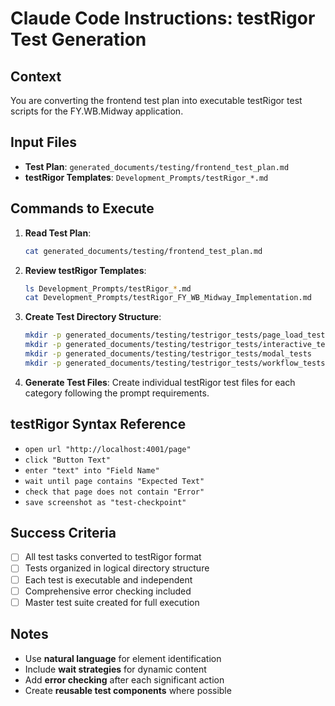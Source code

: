# Claude Code Instructions: testRigor Test Generation

## Context
You are converting the frontend test plan into executable testRigor test scripts for the FY.WB.Midway application.

## Input Files
- **Test Plan**: `generated_documents/testing/frontend_test_plan.md`
- **testRigor Templates**: `Development_Prompts/testRigor_*.md`

## Commands to Execute

1. **Read Test Plan**:
   ```bash
   cat generated_documents/testing/frontend_test_plan.md
   ```

2. **Review testRigor Templates**:
   ```bash
   ls Development_Prompts/testRigor_*.md
   cat Development_Prompts/testRigor_FY_WB_Midway_Implementation.md
   ```

3. **Create Test Directory Structure**:
   ```bash
   mkdir -p generated_documents/testing/testrigor_tests/page_load_tests
   mkdir -p generated_documents/testing/testrigor_tests/interactive_tests
   mkdir -p generated_documents/testing/testrigor_tests/modal_tests
   mkdir -p generated_documents/testing/testrigor_tests/workflow_tests
   ```

4. **Generate Test Files**:
   Create individual testRigor test files for each category following the prompt requirements.

## testRigor Syntax Reference
- `open url "http://localhost:4001/page"`
- `click "Button Text"`
- `enter "text" into "Field Name"`
- `wait until page contains "Expected Text"`
- `check that page does not contain "Error"`
- `save screenshot as "test-checkpoint"`

## Success Criteria
- [ ] All test tasks converted to testRigor format
- [ ] Tests organized in logical directory structure
- [ ] Each test is executable and independent
- [ ] Comprehensive error checking included
- [ ] Master test suite created for full execution

## Notes
- Use **natural language** for element identification
- Include **wait strategies** for dynamic content
- Add **error checking** after each significant action
- Create **reusable test components** where possible
